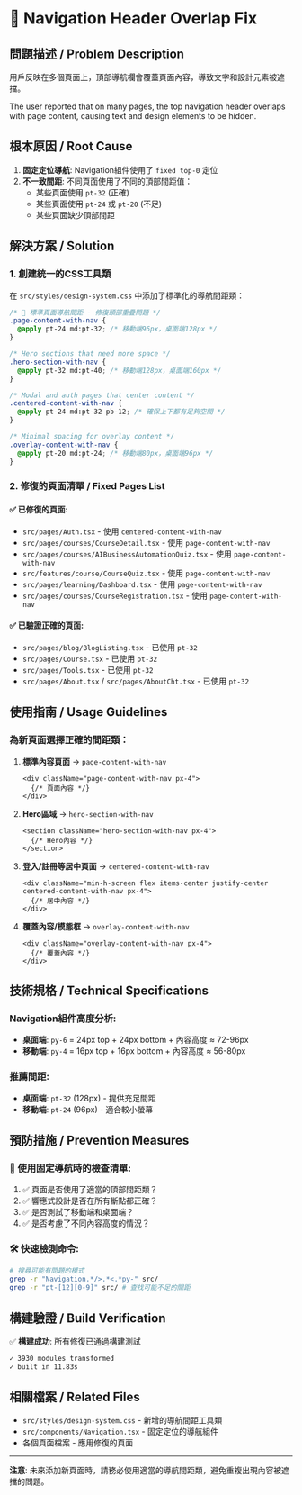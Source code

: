 # 🔧 Navigation Header Overlap Fix

## 問題描述 / Problem Description

用戶反映在多個頁面上，頂部導航欄會覆蓋頁面內容，導致文字和設計元素被遮擋。

The user reported that on many pages, the top navigation header overlaps with page content, causing text and design elements to be hidden.

## 根本原因 / Root Cause

1. **固定定位導航**: Navigation組件使用了 `fixed top-0` 定位
2. **不一致間距**: 不同頁面使用了不同的頂部間距值：
   - 某些頁面使用 `pt-32` (正確)
   - 某些頁面使用 `pt-24` 或 `pt-20` (不足)
   - 某些頁面缺少頂部間距

## 解決方案 / Solution

### 1. 創建統一的CSS工具類

在 `src/styles/design-system.css` 中添加了標準化的導航間距類：

```css
/* 🎯 標準頁面導航間距 - 修復頭部重疊問題 */
.page-content-with-nav {
  @apply pt-24 md:pt-32; /* 移動端96px，桌面端128px */
}

/* Hero sections that need more space */
.hero-section-with-nav {
  @apply pt-32 md:pt-40; /* 移動端128px，桌面端160px */
}

/* Modal and auth pages that center content */
.centered-content-with-nav {
  @apply pt-24 md:pt-32 pb-12; /* 確保上下都有足夠空間 */
}

/* Minimal spacing for overlay content */
.overlay-content-with-nav {
  @apply pt-20 md:pt-24; /* 移動端80px，桌面端96px */
}
```

### 2. 修復的頁面清單 / Fixed Pages List

#### ✅ 已修復的頁面:
- `src/pages/Auth.tsx` - 使用 `centered-content-with-nav`
- `src/pages/courses/CourseDetail.tsx` - 使用 `page-content-with-nav`
- `src/pages/courses/AIBusinessAutomationQuiz.tsx` - 使用 `page-content-with-nav`
- `src/features/course/CourseQuiz.tsx` - 使用 `page-content-with-nav`
- `src/pages/learning/Dashboard.tsx` - 使用 `page-content-with-nav`
- `src/pages/courses/CourseRegistration.tsx` - 使用 `page-content-with-nav`

#### ✅ 已驗證正確的頁面:
- `src/pages/blog/BlogListing.tsx` - 已使用 `pt-32`
- `src/pages/Course.tsx` - 已使用 `pt-32`
- `src/pages/Tools.tsx` - 已使用 `pt-32`
- `src/pages/About.tsx` / `src/pages/AboutCht.tsx` - 已使用 `pt-32`

## 使用指南 / Usage Guidelines

### 為新頁面選擇正確的間距類：

1. **標準內容頁面** → `page-content-with-nav`
   ```tsx
   <div className="page-content-with-nav px-4">
     {/* 頁面內容 */}
   </div>
   ```

2. **Hero區域** → `hero-section-with-nav`
   ```tsx
   <section className="hero-section-with-nav px-4">
     {/* Hero內容 */}
   </section>
   ```

3. **登入/註冊等居中頁面** → `centered-content-with-nav`
   ```tsx
   <div className="min-h-screen flex items-center justify-center centered-content-with-nav px-4">
     {/* 居中內容 */}
   </div>
   ```

4. **覆蓋內容/模態框** → `overlay-content-with-nav`
   ```tsx
   <div className="overlay-content-with-nav px-4">
     {/* 覆蓋內容 */}
   </div>
   ```

## 技術規格 / Technical Specifications

### Navigation組件高度分析:
- **桌面端**: `py-6` = 24px top + 24px bottom + 內容高度 ≈ 72-96px
- **移動端**: `py-4` = 16px top + 16px bottom + 內容高度 ≈ 56-80px

### 推薦間距:
- **桌面端**: `pt-32` (128px) - 提供充足間距
- **移動端**: `pt-24` (96px) - 適合較小螢幕

## 預防措施 / Prevention Measures

### 🚨 使用固定導航時的檢查清單:

1. ✅ 頁面是否使用了適當的頂部間距類？
2. ✅ 響應式設計是否在所有斷點都正確？
3. ✅ 是否測試了移動端和桌面端？
4. ✅ 是否考慮了不同內容高度的情況？

### 🛠️ 快速檢測命令:
```bash
# 搜尋可能有問題的模式
grep -r "Navigation.*/>.*<.*py-" src/
grep -r "pt-[12][0-9]" src/ # 查找可能不足的間距
```

## 構建驗證 / Build Verification

✅ **構建成功**: 所有修復已通過構建測試
```bash
✓ 3930 modules transformed
✓ built in 11.83s
```

## 相關檔案 / Related Files

- `src/styles/design-system.css` - 新增的導航間距工具類
- `src/components/Navigation.tsx` - 固定定位的導航組件
- 各個頁面檔案 - 應用修復的頁面

---

**注意**: 未來添加新頁面時，請務必使用適當的導航間距類，避免重複出現內容被遮擋的問題。 